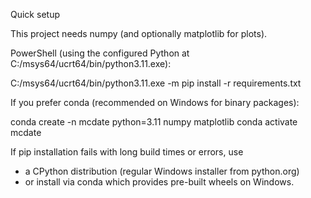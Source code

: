 Quick setup

This project needs numpy (and optionally matplotlib for plots).

PowerShell (using the configured Python at C:/msys64/ucrt64/bin/python3.11.exe):

C:/msys64/ucrt64/bin/python3.11.exe -m pip install -r requirements.txt

If you prefer conda (recommended on Windows for binary packages):

conda create -n mcdate python=3.11 numpy matplotlib
conda activate mcdate

If pip installation fails with long build times or errors, use

- a CPython distribution (regular Windows installer from python.org)
- or install via conda which provides pre-built wheels on Windows.
